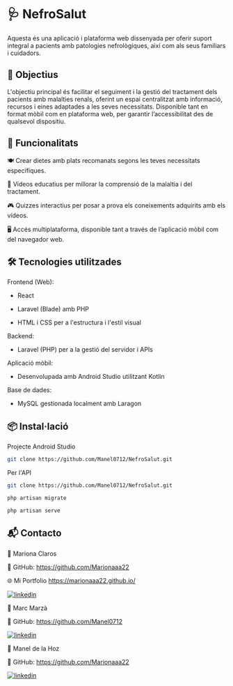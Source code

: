 
# 🩺 NefroSalut

Aquesta és una aplicació i plataforma web dissenyada per oferir suport integral a pacients amb patologies nefrològiques, així com als seus familiars i cuidadors.
## 📌 Objectius

L'objectiu principal és facilitar el seguiment i la gestió del tractament dels pacients amb malalties renals, oferint un espai centralitzat amb informació, recursos i eines adaptades a les seves necessitats. Disponible tant en format mòbil com en plataforma web, per garantir l’accessibilitat des de qualsevol dispositiu.



## 🔧 Funcionalitats

🍽️ Crear dietes amb plats recomanats segons les teves necessitats específiques.

🎥 Vídeos educatius per millorar la comprensió de la malaltia i del tractament.

🎮 Quizzes interactius per posar a prova els coneixements adquirits amb els vídeos.

🖥️ Accés multiplataforma, disponible tant a través de l’aplicació mòbil com del navegador web.
## 🛠️ Tecnologies utilitzades

Frontend (Web):

- React

- Laravel (Blade) amb PHP

- HTML i CSS per a l'estructura i l'estil visual

Backend:

- Laravel (PHP) per a la gestió del servidor i APIs

Aplicació mòbil:

- Desenvolupada amb Android Studio utilitzant Kotlin

Base de dades:

- MySQL gestionada localment amb Laragon

## 📦 Instal·lació 

Projecte Android Studio
```bash
git clone https://github.com/Manel0712/NefroSalut.git

```

Per l'API
```bash
git clone https://github.com/Manel0712/NefroSalut.git

php artisan migrate

php artisan serve

```


## 📬 Contacto

👤 Mariona Claros

🔗 GitHub: https://github.com/Marionaaa22

🌐 Mi Portfolio https://marionaaa22.github.io/

[![linkedin](https://img.shields.io/badge/linkedin-0A66C2?style=for-the-badge&logo=linkedin&logoColor=white)](https://www.linkedin.com/in/mariona-claros-a0552a2b1)

👤 Marc Marzà

🔗 GitHub: https://github.com/Manel0712

[![linkedin](https://img.shields.io/badge/linkedin-0A66C2?style=for-the-badge&logo=linkedin&logoColor=white)](https://www.linkedin.com/in/marc-marz%C3%A0-clemente-2779b3204/)

👤 Manel de la Hoz

🔗 GitHub: https://github.com/Marionaaa22

[![linkedin](https://img.shields.io/badge/linkedin-0A66C2?style=for-the-badge&logo=linkedin&logoColor=white)](https://www.linkedin.com/in/manel-de-la-hoz-rodriguez-2a08172b6/)
